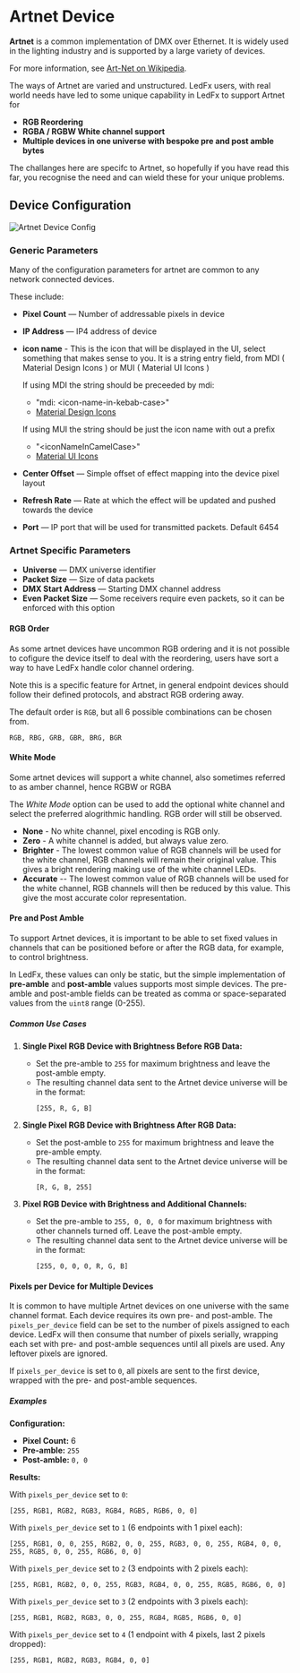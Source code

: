 # Artnet Device

**Artnet** is a common implementation of DMX over Ethernet. It is widely
used in the lighting industry and is supported by a large variety of
devices.

For more information, see [Art-Net on
Wikipedia](https://en.wikipedia.org/wiki/Art-Net).

The ways of Artnet are varied and unstructured. LedFx users, with real world needs have led to some unique capability in LedFx to support Artnet for

- **RGB Reordering**
- **RGBA / RGBW White channel support**
- **Multiple devices in one universe with bespoke pre and post amble bytes**

The challanges here are specifc to Artnet, so hopefully if you have read this far, you recognise the need and can wield these for your unique problems.

## Device Configuration

![Artnet Device Config](/_static/devices/artnet1.png)

### Generic Parameters

Many of the configuration parameters for artnet are common to any network connected devices.

These include:

- **Pixel Count** — Number of addressable pixels in device
- **IP Address** — IP4 address of device
- **icon name** - This is the icon that will be displayed in the UI, select something that makes sense to you. It is a string entry field, from MDI ( Material Design Icons ) or MUI ( Material UI Icons )

    If using MDI the string should be preceeded by mdi:
    -   "mdi: \<icon-name-in-kebab-case\>"
    -   [Material Design Icons](https://pictogrammers.com/library/mdi/)

    If using MUI the string should be just the icon name with out a prefix
    -   "\<iconNameInCamelCase\>"
    -   [Material UI Icons](https://mui.com/material-ui/material-icons/)

- **Center Offset** — Simple offset of effect mapping into the device pixel layout
- **Refresh Rate** — Rate at which the effect will be updated and pushed towards the device
- **Port** — IP port that will be used for transmitted packets. Default 6454

### Artnet Specific Parameters

- **Universe** — DMX universe identifier
- **Packet Size** — Size of data packets
- **DMX Start Address** — Starting DMX channel address
- **Even Packet Size** — Some receivers require even packets, so it can be enforced with this option

#### RGB Order

As some artnet devices have uncommon RGB ordering and it is not possible to cofigure the device itself to deal with the reordering, users have sort a way to have LedFx handle color channel ordering.

Note this is a specific feature for Artnet, in general endpoint devices should follow their defined protocols, and abstract RGB ordering away.

The default order is `RGB`, but all 6 possible combinations can be chosen from.

`RGB, RBG, GRB, GBR, BRG, BGR`


#### White Mode

Some artnet devices will support a white channel, also sometimes referred to as amber channel, hence RGBW or RGBA

The *White Mode* option can be used to add the optional white channel and select the preferred alogrithmic handling. RGB order will still be observed.

- **None** - No white channel, pixel encoding is RGB only.
- **Zero** - A white channel is added, but always value zero.
- **Brighter** - The lowest common value of RGB channels will be used for the white channel, RGB channels will remain their original value. This gives a bright rendering making use of the white channel LEDs.
- **Accurate** -- The lowest common value of RGB channels will be used for the white channel, RGB channels will then be reduced by this value. This give the most accurate color representation.

#### Pre and Post Amble

To support Artnet devices, it is important to be able to set fixed
values in channels that can be positioned before or after the RGB data,
for example, to control brightness.

In LedFx, these values can only be static, but the simple implementation
of **pre-amble** and **post-amble** values supports most simple devices.
The pre-amble and post-amble fields can be treated as comma or
space-separated values from the `uint8` range (0-255).

##### Common Use Cases

1. **Single Pixel RGB Device with Brightness Before RGB Data:**
   - Set the pre-amble to `255` for maximum brightness and leave the post-amble empty.
   - The resulting channel data sent to the Artnet device universe will be in the format:
     ```
     [255, R, G, B]
     ```

2. **Single Pixel RGB Device with Brightness After RGB Data:**
   - Set the post-amble to `255` for maximum brightness and leave the pre-amble empty.
   - The resulting channel data sent to the Artnet device universe will be in the format:
     ```
     [R, G, B, 255]
     ```

3. **Pixel RGB Device with Brightness and Additional Channels:**
   - Set the pre-amble to `255, 0, 0, 0` for maximum brightness with other channels turned off. Leave the post-amble empty.
   - The resulting channel data sent to the Artnet device universe will be in the format:
     ```
     [255, 0, 0, 0, R, G, B]
     ```

#### Pixels per Device for Multiple Devices

It is common to have multiple Artnet devices on one universe with the
same channel format. Each device requires its own pre- and post-amble.
The `pixels_per_device` field can be set to the number of pixels assigned to
each device. LedFx will then consume that number of pixels serially,
wrapping each set with pre- and post-amble sequences until all pixels
are used. Any leftover pixels are ignored.

If `pixels_per_device` is set to `0`, all pixels are sent to the first
device, wrapped with the pre- and post-amble sequences.

##### Examples

**Configuration:**
- **Pixel Count:** 6
- **Pre-amble:** `255`
- **Post-amble:** `0, 0`

**Results:**

With `pixels_per_device` set to `0`:

    [255, RGB1, RGB2, RGB3, RGB4, RGB5, RGB6, 0, 0]

With `pixels_per_device` set to `1` (6 endpoints with 1 pixel each):

    [255, RGB1, 0, 0, 255, RGB2, 0, 0, 255, RGB3, 0, 0, 255, RGB4, 0, 0, 255, RGB5, 0, 0, 255, RGB6, 0, 0]

With `pixels_per_device` set to `2` (3 endpoints with 2 pixels each):

    [255, RGB1, RGB2, 0, 0, 255, RGB3, RGB4, 0, 0, 255, RGB5, RGB6, 0, 0]

With `pixels_per_device` set to `3` (2 endpoints with 3 pixels each):

    [255, RGB1, RGB2, RGB3, 0, 0, 255, RGB4, RGB5, RGB6, 0, 0]

With `pixels_per_device` set to `4` (1 endpoint with 4 pixels, last 2 pixels
dropped):

    [255, RGB1, RGB2, RGB3, RGB4, 0, 0]

